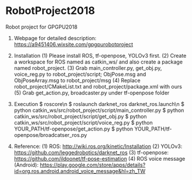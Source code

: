 # RobotProject2018
Robot project for GPGPU2018

1. Webpage for detailed description:
   https://a9451406.wixsite.com/gpgpurobotproject

2. Installation
   (1) Please install ROS, tf-openpose, YOLOv3 first.
   (2) Create a workspace for ROS named as catkin_ws/ and also create a package named robot_project.
   (3) Grab main_controller.py, get_obj.py, voice_reg.py to robot_project/script; ObjPose.msg and ObjPoseArray.msg to robot_project/msg
   (4) Replace robot_project/CMakeList.txt and robot_project/package.xml with ours
   (5) Grab get_action.py, broadcaster.py under tf-openpose folder
  
3. Execution
   $ roscore\n
   $ roslaunch darknet_ros darknet_ros.launch\n
   $ python catkin_ws/src/robot_project/script/main_controller.py
   $ python catkin_ws/src/robot_project/script/get_obj.py
   $ python catkin_ws/src/robot_project/script/voice_reg.py
   $ python YOUR_PATH/tf-openpose/get_action.py
   $ python YOUR_PATH/tf-openpose/broadcatser_ros.py
  
4. Reference:
   (1) ROS: http://wiki.ros.org/kinetic/Installation
   (2) YOLOv3: https://github.com/leggedrobotics/darknet_ros
   (3) tf-openpose: https://github.com/ildoonet/tf-pose-estimation
   (4) ROS voice message (Android): https://play.google.com/store/apps/details?id=org.ros.android.android_voice_message&hl=zh_TW
